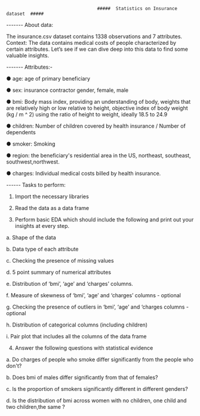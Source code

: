                                       #####  Statistics on Insurance dataset  #####

------- About data:

The insurance.csv dataset contains 1338 observations and 7 attributes.
Context: The data contains medical costs of people characterized by certain attributes. Let’s see if we can 
dive deep into this data to find some valuable insights.

------- Attributes:-

● age: age of primary beneficiary

● sex: insurance contractor gender, female, male

● bmi: Body mass index, providing an understanding of body, weights that are relatively high or low relative to height, objective index of body weight (kg / m ^ 2) using the ratio of height
to weight, ideally 18.5 to 24.9

● children: Number of children covered by health insurance / Number of dependents

● smoker: Smoking

● region: the beneficiary's residential area in the US, northeast, southeast, southwest,northwest.

● charges: Individual medical costs billed by health insurance.

------ Tasks to perform:

1. Import the necessary libraries

2. Read the data as a data frame

3. Perform basic EDA which should include the following and print out your insights at every step.
  
  a. Shape of the data
  
  b. Data type of each attribute
  
  c. Checking the presence of missing values
  
  d. 5 point summary of numerical attributes
  
  e. Distribution of ‘bmi’, ‘age’ and ‘charges’ columns.
  
  f. Measure of skewness of ‘bmi’, ‘age’ and ‘charges’ columns - optional

  g. Checking the presence of outliers in ‘bmi’, ‘age’ and ‘charges columns - optional

  h. Distribution of categorical columns (including children)

  i. Pair plot that includes all the columns of the data frame

4. Answer the following questions with statistical evidence
  
  a. Do charges of people who smoke differ significantly from the people who don't?

  b. Does bmi of males differ significantly from that of females?
  
  c. Is the proportion of smokers significantly different in different genders?
  
  d. Is the distribution of bmi across women with no children, one child and two children,the same ?
